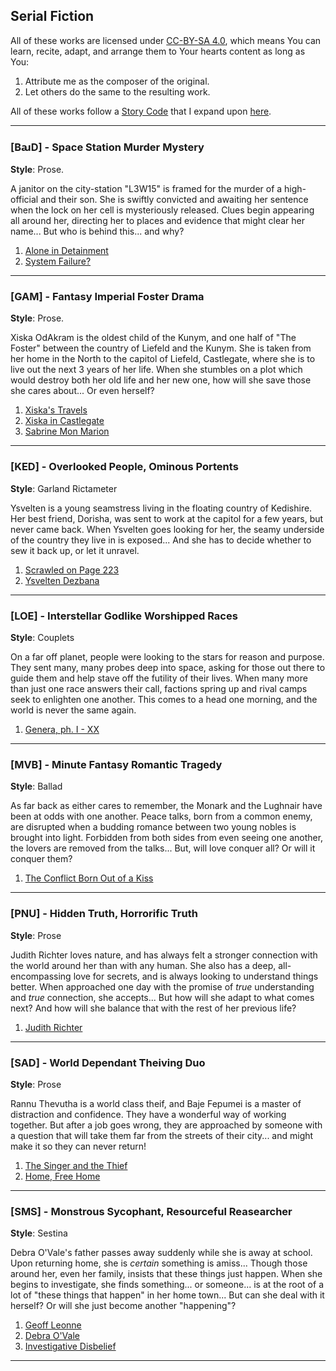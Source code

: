 ## Serial Fiction

All of these works are licensed under [CC-BY-SA 4.0][cc], which means
You can learn, recite, adapt, and arrange them to Your hearts content
as long as You:

1. Attribute me as the composer of the original.
2. Let others do the same to the resulting work.

All of these works follow a [Story Code][code] that I expand upon
[here][toftcode].

---

### [BꜷD] - Space Station Murder Mystery

__Style__: Prose.

A janitor on the city-station "L3W15" is framed for the murder of a
high-official and their son. She is swiftly convicted and awaiting her
sentence when the lock on her cell is mysteriously released. Clues
begin appearing all around her, directing her to places and evidence
that might clear her name... But who is behind this... and why?

1. [Alone in Detainment][baud01]
2. [System Failure?][baud02]

---

### [GAM] - Fantasy Imperial Foster Drama

__Style__: Prose.

Xiska OdAkram is the oldest child of the Kunym, and one half of "The
Foster" between the country of Liefeld and the Kunym. She is taken
from her home in the North to the capitol of Liefeld, Castlegate,
where she is to live out the next 3 years of her life. When she
stumbles on a plot which would destroy both her old life and her new
one, how will she save those she cares about... Or even herself?

1. [Xiska's Travels][gam01]
2. [Xiska in Castlegate][gam02]
3. [Sabrine Mon Marion][gam03]

---

### [KED] - Overlooked People, Ominous Portents

__Style__: Garland Rictameter

Ysvelten is a young seamstress living in the floating country of
Kedishire. Her best friend, Dorisha, was sent to work at the capitol
for a few years, but never came back. When Ysvelten goes looking for
her, the seamy underside of the country they live in is exposed... And
she has to decide whether to sew it back up, or let it unravel.

1. [Scrawled on Page 223][ked01]
2. [Ysvelten Dezbana][ked02]

---

### [LOE] - Interstellar Godlike Worshipped Races

__Style__: Couplets

On a far off planet, people were looking to the stars for reason and
purpose. They sent many, many probes deep into space, asking for those
out there to guide them and help stave off the futility of their
lives. When many more than just one race answers their call, factions
spring up and rival camps seek to enlighten one another. This comes to
a head one morning, and the world is never the same again.

1. [Genera, ph. I - XX][loe01]

---

### [MVB] - Minute Fantasy Romantic Tragedy

__Style__: Ballad

As far back as either cares to remember, the Monark and the Lughnair
have been at odds with one another. Peace talks, born from a common
enemy, are disrupted when a budding romance between two young nobles
is brought into light. Forbidden from both sides from even seeing one
another, the lovers are removed from the talks... But, will love
conquer all? Or will it conquer them?

1. [The Conflict Born Out of a Kiss][mvb01]

---

### [PNU] - Hidden Truth, Horrorific Truth

__Style__: Prose

Judith Richter loves nature, and has always felt a stronger connection
with the world around her than with any human. She also has a deep,
all-encompassing love for secrets, and is always looking to understand
things better. When approached one day with the promise of *true*
understanding and *true* connection, she accepts... But how will she
adapt to what comes next? And how will she balance that with the rest
of her previous life?

1. [Judith Richter][pnu01]

---

### [SAD] - World Dependant Theiving Duo

__Style__: Prose

Rannu Thevutha is a world class theif, and Baje Fepumei is a master of
distraction and confidence. They have a wonderful way of working
together. But after a job goes wrong, they are approached by someone
with a question that will take them far from the streets of their
city... and might make it so they can never return!

1. [The Singer and the Thief][sad01]
2. [Home, Free Home][sad02]

---

### [SMS] - Monstrous Sycophant, Resourceful Reasearcher

__Style__: Sestina

Debra O'Vale's father passes away suddenly while she is away at
school. Upon returning home, she is *certain* something is
amiss... Though those around her, even her family, insists that these
things just happen. When she begins to investigate, she finds
something... or someone... is at the root of a lot of "these things
that happen" in her home town... But can she deal with it herself? Or
will she just become another "happening"?

1. [Geoff Leonne][sms01]
2. [Debra O'Vale][sms02]
3. [Investigative Disbelief][sms03]

---

[baud01]: http://www.proseandprosody.com/2015/baud-01-alone-in-detainment.html " "
[baud02]: http://www.proseandprosody.com/2015/baud-02-system-failure.html " "
[gam01]: http://www.proseandprosody.com/2015/gam-01-xiksas-travels.html " "
[gam02]: http://www.proseandprosody.com/2015/gam-02-xiksa-in-castlegate.html " "
[gam03]: http://www.proseandprosody.com/2015/gam-03-sabrine-mon-marion.html " "
[ked01]: http://www.proseandprosody.com/2015/ked-01-scrawled-on-page-233.html " "
[ked02]: http://www.proseandprosody.com/2015/ked-02-ysvelten-dezbana.html " "
[loe01]: http://www.proseandprosody.com/2015/loe-genera-ph-i-xx.html " "
[mvb01]: http://www.proseandprosody.com/2015/mvb-01-conflict-born-out-of-kiss.html " "
[pnu01]: http://www.proseandprosody.com/2015/pnu-01-judith-richter.html " "
[sad01]: http://www.proseandprosody.com/2015/sad-01-singer-and-thief.html " "
[sad02]: http://www.proseandprosody.com/2015/sad-02-home-free-home.html " "
[sms01]: http://www.proseandprosody.com/2015/sms-01-geoff-leonne.html " "
[sms02]: http://www.proseandprosody.com/2015/sms-01-debra-ovale.html " "
[sms03]: http://www.proseandprosody.com/2016/sms-03-investigative-disbelief/ " "
[cc]: https://creativecommons.org/licenses/by-sa/4.0/ " "
[code]: http://www.proseandprosody.com/p/story-code-story-code-story-code-you.html " "
[toftcode]: http://www.toftandtoddy.com/2015/09/02/encoded-stories/ " "
